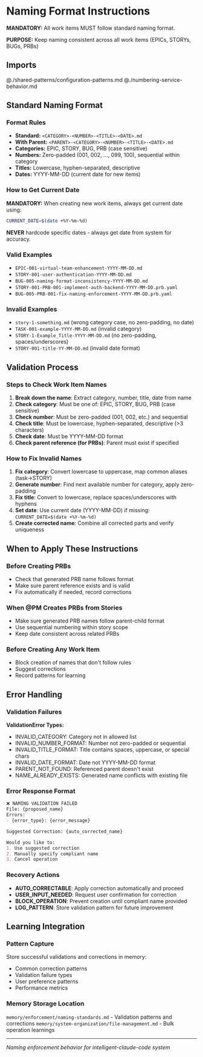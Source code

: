 # Naming Format Instructions

**MANDATORY:** All work items MUST follow standard naming format.

**PURPOSE:** Keep naming consistent across all work items (EPICs, STORYs, BUGs, PRBs)

## Imports
@./shared-patterns/configuration-patterns.md
@./numbering-service-behavior.md

## Standard Naming Format

### Format Rules
- **Standard:** `<CATEGORY>-<NUMBER>-<TITLE>-<DATE>.md`
- **With Parent:** `<PARENT>-<CATEGORY>-<NUMBER>-<TITLE>-<DATE>.md`
- **Categories:** EPIC, STORY, BUG, PRB (case sensitive)
- **Numbers:** Zero-padded (001, 002, ..., 099, 100), sequential within category
- **Titles:** Lowercase, hyphen-separated, descriptive
- **Dates:** YYYY-MM-DD (current date for new items)

### How to Get Current Date
**MANDATORY:** When creating new work items, always get current date using:
```bash
CURRENT_DATE=$(date +%Y-%m-%d)
```
**NEVER** hardcode specific dates - always get date from system for accuracy.

### Valid Examples
- `EPIC-001-virtual-team-enhancement-YYYY-MM-DD.md`
- `STORY-001-user-authentication-YYYY-MM-DD.md`
- `BUG-005-naming-format-inconsistency-YYYY-MM-DD.md`
- `STORY-001-PRB-001-implement-auth-backend-YYYY-MM-DD.prb.yaml`
- `BUG-005-PRB-001-fix-naming-enforcement-YYYY-MM-DD.prb.yaml`

### Invalid Examples
- `story-1-something.md` (wrong category case, no zero-padding, no date)
- `TASK-001-example-YYYY-MM-DD.md` (invalid category)
- `STORY-1-Example_Title-YYYY-MM-DD.md` (no zero-padding, spaces/underscores)
- `STORY-001-title-YY-MM-DD.md` (invalid date format)

## Validation Process

### Steps to Check Work Item Names
1. **Break down the name**: Extract category, number, title, date from name
2. **Check category**: Must be one of: EPIC, STORY, BUG, PRB (case sensitive)
3. **Check number**: Must be zero-padded (001, 002, etc.) and sequential
4. **Check title**: Must be lowercase, hyphen-separated, descriptive (>3 characters)
5. **Check date**: Must be YYYY-MM-DD format
6. **Check parent reference (for PRBs)**: Parent must exist if specified

### How to Fix Invalid Names
1. **Fix category**: Convert lowercase to uppercase, map common aliases (task→STORY)
2. **Generate number**: Find next available number for category, apply zero-padding
3. **Fix title**: Convert to lowercase, replace spaces/underscores with hyphens
4. **Set date**: Use current date (YYYY-MM-DD) if missing: `CURRENT_DATE=$(date +%Y-%m-%d)`
5. **Create corrected name**: Combine all corrected parts and verify uniqueness

## When to Apply These Instructions

### Before Creating PRBs
- Check that generated PRB name follows format
- Make sure parent reference exists and is valid
- Fix automatically if needed, record corrections

### When @PM Creates PRBs from Stories
- Make sure generated PRB names follow parent-child format
- Use sequential numbering within story scope
- Keep date consistent across related PRBs

### Before Creating Any Work Item
- Block creation of names that don't follow rules
- Suggest corrections
- Record patterns for learning

## Error Handling

### Validation Failures
**ValidationError Types:**
- INVALID_CATEGORY: Category not in allowed list
- INVALID_NUMBER_FORMAT: Number not zero-padded or sequential
- INVALID_TITLE_FORMAT: Title contains spaces, uppercase, or special chars
- INVALID_DATE_FORMAT: Date not YYYY-MM-DD format
- PARENT_NOT_FOUND: Referenced parent doesn't exist
- NAME_ALREADY_EXISTS: Generated name conflicts with existing file

### Error Response Format
```markdown
❌ NAMING VALIDATION FAILED
File: {proposed_name}
Errors:
- {error_type}: {error_message}

Suggested Correction: {auto_corrected_name}

Would you like to:
1. Use suggested correction
2. Manually specify compliant name
3. Cancel operation
```

### Recovery Actions
- **AUTO_CORRECTABLE**: Apply correction automatically and proceed
- **USER_INPUT_NEEDED**: Request user confirmation for correction
- **BLOCK_OPERATION**: Prevent creation until compliant name provided
- **LOG_PATTERN**: Store validation pattern for future improvement

## Learning Integration

### Pattern Capture
Store successful validations and corrections in memory:
- Common correction patterns
- Validation failure types
- User preference patterns
- Performance metrics

### Memory Storage Location
`memory/enforcement/naming-standards.md` - Validation patterns and corrections
`memory/system-organization/file-management.md` - Bulk operation learnings

---
*Naming enforcement behavior for intelligent-claude-code system*